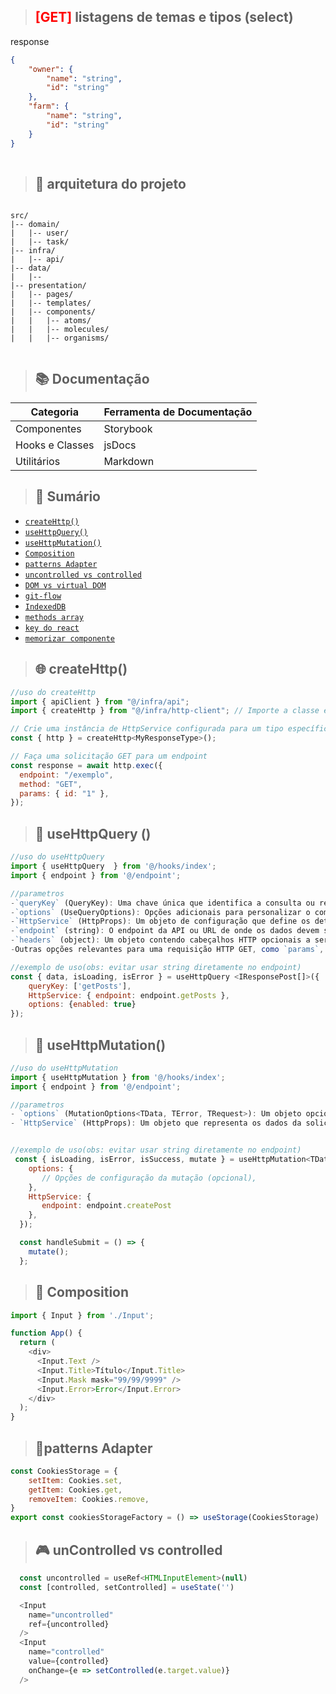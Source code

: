 >## <font color="red">[GET] </font> listagens de temas e tipos (select)
response

```json
{
    "owner": {
        "name": "string",
        "id": "string"
    },
    "farm": {
        "name": "string",
        "id": "string"
    }
}
  
```


> ## 📁 arquitetura do projeto
```shell

src/
|-- domain/
|   |-- user/
|   |-- task/
|-- infra/
|   |-- api/
|-- data/
|   |--
|-- presentation/
|   |-- pages/
|   |-- templates/
|   |-- components/
|   |   |-- atoms/
|   |   |-- molecules/
|   |   |-- organisms/
 
```
>## 📚 Documentação

| Categoria           | Ferramenta de Documentação |
|---------------------|-----------------------------|
| Componentes         | Storybook                   |
| Hooks e Classes     | jsDocs                      |
| Utilitários         | Markdown                    |




> ## 📄 Sumário

 
- [`createHttp()`](https://www.linkedin.com/feed/update/urn:li:activity:7107698003984941059/)
- [`useHttpQuery()`](https://www.linkedin.com/posts/isaac545454_useget-activity-7099364195527196672-21oh?utm_source=share&utm_medium=member_desktop)
- [`useHttpMutation()`](https://www.linkedin.com/posts/isaac545454_useget-activity-7099364195527196672-21oh?utm_source=share&utm_medium=member_desktop)
- [`Composition`](https://www.linkedin.com/posts/isaac545454_pare-de-criar-componentes-que-dependem-de-activity-7104436766790549504-zzLp?utm_source=share&utm_medium=member_desktop)
- [`patterns Adapter`](https://www.linkedin.com/feed/update/urn:li:activity:7114582559736410112/)
- [`uncontrolled vs controlled`](https://www.linkedin.com/posts/isaac545454_uncontrolled-components-vs-controlled-components-activity-7115671105025028096-ke60?utm_source=share&utm_medium=member_desktop)
- [`DOM vs virtual DOM`](https://www.linkedin.com/feed/update/urn:li:activity:7119657569488412672/)
- [`git-flow`](https://www.linkedin.com/feed/update/urn:li:activity:7120022552499879937/)
- [`IndexedDB`](https://www.linkedin.com/feed/update/urn:li:activity:7121106732507893760/)
- [`methods array`](https://www.linkedin.com/feed/update/urn:li:activity:7122193771517112320/)
- [`key do react`](https://www.linkedin.com/posts/isaac545454_para-que-serve-a-key-em-react-pq-n%C3%A3o-devemos-activity-7120744467338342400-gs9V?utm_source=share&utm_medium=member_desktop)
- [`memorizar componente`](https://www.linkedin.com/feed/update/urn:li:activity:7122918453321117697/)




>## 🌐 createHttp() 

```js
//uso do createHttp
import { apiClient } from "@/infra/api";
import { createHttp } from "@/infra/http-client"; // Importe a classe e a função

// Crie uma instância de HttpService configurada para um tipo específico de resposta
const { http } = createHttp<MyResponseType>();

// Faça uma solicitação GET para um endpoint
const response = await http.exec({
  endpoint: "/exemplo",
  method: "GET",
  params: { id: "1" },
});
```
>## 📡 useHttpQuery ()
```js
//uso do useHttpQuery 
import { useHttpQuery  } from '@/hooks/index';
import { endpoint } from '@/endpoint';

//parametros
-`queryKey` (QueryKey): Uma chave única que identifica a consulta ou recurso a ser buscado. Isso pode ser útil para cache ou invalidação de cache.
-`options` (UseQueryOptions): Opções adicionais para personalizar o comportamento do `useQuery` da biblioteca `react-query`.
-`HttpService` (HttpProps): Um objeto de configuração que define os detalhes da requisição HTTP GET.
-`endpoint` (string): O endpoint da API ou URL de onde os dados devem ser buscados.
-`headers` (object): Um objeto contendo cabeçalhos HTTP opcionais a serem enviados com a requisição.
-Outras opções relevantes para uma requisição HTTP GET, como `params`, `auth`, etc.

//exemplo de uso(obs: evitar usar string diretamente no endpoint)
const { data, isLoading, isError } = useHttpQuery <IResponsePost[]>({
    queryKey: ['getPosts'],
    HttpService: { endpoint: endpoint.getPosts },
    options: {enabled: true}
});
```

>## 🔄 useHttpMutation()
```js
//uso do useHttpMutation
import { useHttpMutation } from '@/hooks/index';
import { endpoint } from '@/endpoint';

//parametros
- `options` (MutationOptions<TData, TError, TRequest>): Um objeto opcional contendo opções de configuração para a mutação. Essas opções são as mesmas que as fornecidas pelo `useMutation` do `react-query`. Elas permitem personalizar o comportamento da mutação, como manipulação de erros, atualização de cache, etc.
- `HttpService` (HttpProps): Um objeto que representa os dados da solicitação POST. Isso geralmente inclui o corpo da solicitação, cabeçalhos e outras informações relevantes para a solicitação.


//exemplo de uso(obs: evitar usar string diretamente no endpoint)
 const { isLoading, isError, isSuccess, mutate } = useHttpMutation<TData, TError, TRequest>({
    options: {
       // Opções de configuração da mutação (opcional),
    },
    HttpService: {
       endpoint: endpoint.createPost 
    },
  });

  const handleSubmit = () => {
    mutate();
  };
```


>## 🧩 Composition 
```js
import { Input } from './Input';

function App() {
  return (
    <div>
      <Input.Text />
      <Input.Title>Título</Input.Title>
      <Input.Mask mask="99/99/9999" />
      <Input.Error>Error</Input.Error>
    </div>
  );
}
```

>## 🔌patterns Adapter
```js
const CookiesStorage = {
	setItem: Cookies.set,
	getItem: Cookies.get,
	removeItem: Cookies.remove,
}
export const cookiesStorageFactory = () => useStorage(CookiesStorage)
```

>## 🎮 unControlled vs controlled 

```js 
  const uncontrolled = useRef<HTMLInputElement>(null)
  const [controlled, setControlled] = useState('')

  <Input
    name="uncontrolled"
    ref={uncontrolled}
  />
  <Input
    name="controlled"
    value={controlled}
    onChange={e => setControlled(e.target.value)}
  />
```

